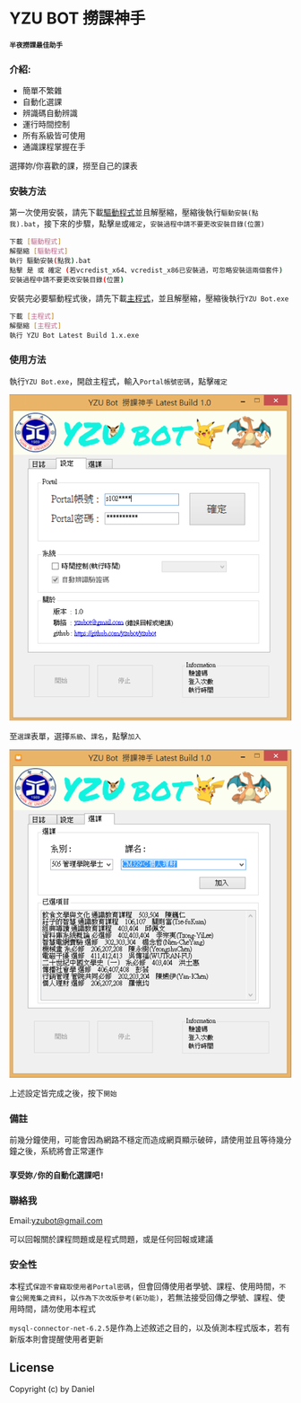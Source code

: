 # YZU BOT 撈課神手
#### `半夜撈課最佳助手`

### 介紹:
  - 簡單不繁雜 
  - 自動化選課
  - 辨識碼自動辨識
  - 運行時間控制
  - 所有系級皆可使用
  - 通識課程掌握在手

選擇妳/你喜歡的課，撈至自己的課表

### 安裝方法
第一次使用安裝，請先下載[驅動程式]並且解壓縮，壓縮後執行`驅動安裝(點我).bat`，接下來的步驟，點擊`是`或`確定`，`安裝過程中請不要更改安裝目錄(位置)`

```sh
下載 [驅動程式]
解壓縮 [驅動程式]
執行 驅動安裝(點我).bat
點擊 是 或 確定 (若vcredist_x64、vcredist_x86已安裝過，可忽略安裝這兩個套件)
安裝過程中請不要更改安裝目錄(位置)
```
安裝完必要驅動程式後，請先下載[主程式]，並且解壓縮，壓縮後執行`YZU Bot.exe`
```sh
下載 [主程式]
解壓縮 [主程式]
執行 YZU Bot Latest Build 1.x.exe
```
### 使用方法
執行`YZU Bot.exe`，開啟主程式，輸入`Portal帳號密碼`，點擊`確定`

![Screenshot3](https://raw.githubusercontent.com/yzubot/yzubot/master/YZU%20Bot%20Screenshot3.png)

至`選課`表單，選擇`系級`、`課名`，點擊`加入`

![Screenshot3](https://raw.githubusercontent.com/yzubot/yzubot/master/YZU%20Bot%20Screenshot6.png)

上述設定皆完成之後，按下`開始`

### 備註

前幾分鐘使用，可能會因為網路不穩定而造成網頁顯示破碎，請使用並且等待幾分鐘之後，系統將會正常運作

### `享受妳/你的自動化選課吧!`

### 聯絡我

Email:yzubot@gmail.com

可以回報關於課程問題或是程式問題，或是任何回報或建議

### 安全性

本程式`保證不會竊取使用者Portal密碼`，但會回傳使用者學號、課程、使用時間，`不會公開蒐集之資料`，以`作為下次改版參考(新功能)`，若無法接受回傳之學號、課程、使用時間，請勿使用本程式

`mysql-connector-net-6.2.5`是作為上述敘述之目的，以及偵測本程式版本，若有新版本則會提醒使用者更新

License
----
Copyright (c) by Daniel


   [驅動程式]: <https://1drv.ms/u/s!Apch_r0B3YCra31486OfLY7xVFQ>
   [驅動程式dropbox]: <https://www.dropbox.com/s/4ag4spicx18614s/%E9%A9%85%E5%8B%95%E7%A8%8B%E5%BC%8F.zip?dl=0>
   [主程式]: <https://github.com/yzubot/yzubot/raw/master/YZUbot%20Latest%20Build%201.3.zip>
   
